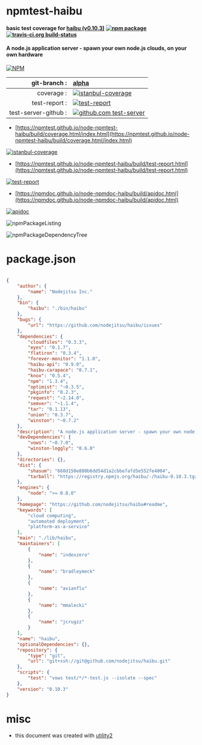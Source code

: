 # npmtest-haibu

#### basic test coverage for  [haibu (v0.10.3)](https://github.com/nodejitsu/haibu#readme)  [![npm package](https://img.shields.io/npm/v/npmtest-haibu.svg?style=flat-square)](https://www.npmjs.org/package/npmtest-haibu) [![travis-ci.org build-status](https://api.travis-ci.org/npmtest/node-npmtest-haibu.svg)](https://travis-ci.org/npmtest/node-npmtest-haibu)

#### A node.js application server - spawn your own node.js clouds, on your own hardware

[![NPM](https://nodei.co/npm/haibu.png?downloads=true&downloadRank=true&stars=true)](https://www.npmjs.com/package/haibu)

| git-branch : | [alpha](https://github.com/npmtest/node-npmtest-haibu/tree/alpha)|
|--:|:--|
| coverage : | [![istanbul-coverage](https://npmtest.github.io/node-npmtest-haibu/build/coverage.badge.svg)](https://npmtest.github.io/node-npmtest-haibu/build/coverage.html/index.html)|
| test-report : | [![test-report](https://npmtest.github.io/node-npmtest-haibu/build/test-report.badge.svg)](https://npmtest.github.io/node-npmtest-haibu/build/test-report.html)|
| test-server-github : | [![github.com test-server](https://npmtest.github.io/node-npmtest-haibu/GitHub-Mark-32px.png)](https://npmtest.github.io/node-npmtest-haibu/build/app/index.html) | | build-artifacts : | [![build-artifacts](https://npmtest.github.io/node-npmtest-haibu/glyphicons_144_folder_open.png)](https://github.com/npmtest/node-npmtest-haibu/tree/gh-pages/build)|

- [https://npmtest.github.io/node-npmtest-haibu/build/coverage.html/index.html](https://npmtest.github.io/node-npmtest-haibu/build/coverage.html/index.html)

[![istanbul-coverage](https://npmtest.github.io/node-npmtest-haibu/build/screenCapture.buildCi.browser.%252Ftmp%252Fbuild%252Fcoverage.lib.html.png)](https://npmtest.github.io/node-npmtest-haibu/build/coverage.html/index.html)

- [https://npmtest.github.io/node-npmtest-haibu/build/test-report.html](https://npmtest.github.io/node-npmtest-haibu/build/test-report.html)

[![test-report](https://npmtest.github.io/node-npmtest-haibu/build/screenCapture.buildCi.browser.%252Ftmp%252Fbuild%252Ftest-report.html.png)](https://npmtest.github.io/node-npmtest-haibu/build/test-report.html)

- [https://npmdoc.github.io/node-npmdoc-haibu/build/apidoc.html](https://npmdoc.github.io/node-npmdoc-haibu/build/apidoc.html)

[![apidoc](https://npmdoc.github.io/node-npmdoc-haibu/build/screenCapture.buildCi.browser.%252Ftmp%252Fbuild%252Fapidoc.html.png)](https://npmdoc.github.io/node-npmdoc-haibu/build/apidoc.html)

![npmPackageListing](https://npmtest.github.io/node-npmtest-haibu/build/screenCapture.npmPackageListing.svg)

![npmPackageDependencyTree](https://npmtest.github.io/node-npmtest-haibu/build/screenCapture.npmPackageDependencyTree.svg)



# package.json

```json

{
    "author": {
        "name": "Nodejitsu Inc."
    },
    "bin": {
        "haibu": "./bin/haibu"
    },
    "bugs": {
        "url": "https://github.com/nodejitsu/haibu/issues"
    },
    "dependencies": {
        "cloudfiles": "0.3.3",
        "eyes": "0.1.7",
        "flatiron": "0.3.4",
        "forever-monitor": "1.1.0",
        "haibu-api": "0.9.0",
        "haibu-carapace": "0.7.1",
        "knox": "0.5.4",
        "npm": "1.3.4",
        "optimist": "~0.3.5",
        "pkginfo": "0.2.3",
        "request": "~2.14.0",
        "semver": "~1.1.4",
        "tar": "0.1.13",
        "union": "0.3.7",
        "winston": "~0.7.2"
    },
    "description": "A node.js application server - spawn your own node.js clouds, on your own hardware",
    "devDependencies": {
        "vows": "~0.7.0",
        "winston-loggly": "0.6.0"
    },
    "directories": {},
    "dist": {
        "shasum": "660d150e880b6dd54d1a2cbbe7afd5e552fe4004",
        "tarball": "https://registry.npmjs.org/haibu/-/haibu-0.10.3.tgz"
    },
    "engines": {
        "node": ">= 0.8.0"
    },
    "homepage": "https://github.com/nodejitsu/haibu#readme",
    "keywords": [
        "cloud computing",
        "automated deployment",
        "platform-as-a-service"
    ],
    "main": "./lib/haibu",
    "maintainers": [
        {
            "name": "indexzero"
        },
        {
            "name": "bradleymeck"
        },
        {
            "name": "avianflu"
        },
        {
            "name": "mmalecki"
        },
        {
            "name": "jcrugzz"
        }
    ],
    "name": "haibu",
    "optionalDependencies": {},
    "repository": {
        "type": "git",
        "url": "git+ssh://git@github.com/nodejitsu/haibu.git"
    },
    "scripts": {
        "test": "vows test/*/*-test.js --isolate --spec"
    },
    "version": "0.10.3"
}
```



# misc
- this document was created with [utility2](https://github.com/kaizhu256/node-utility2)
